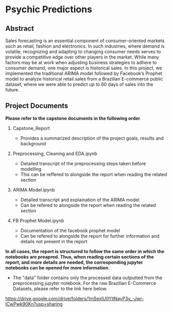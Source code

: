 # Psychic Predictions

## Abstract

Sales forecasting is an essential component of consumer-oriented markets such as retail, fashion and electronics. In such industries, where demand is volatile, recognizing and adapting to changing consumer needs serves to provide a competitive edge over other players in the market. While many factors may be at work when adjusting business strategies to adhere to consumer demand, one major aspect is historical sales. In this project, we implemented the traditional ARIMA model followed by Facebook’s Prophet model to analyze historical retail sales from a Brazilian E-commerce public dataset, where we were able to predict up to 60 days of sales into the future.

## Project Documents

**Please refer to the capstone documents in the following order**

1. Capstone_Report
   - Provides a summarized description of the project goals, results and background

2. Preprocessing, Cleaning and EDA.ipynb
   - Detailed transcript of the preprocessing steps taken before modelling
   - This can be reffered to alongside the report when reading the related section
   
3. ARIMA Model.ipynb
   - Detailed transcript and explaination of the ARIMA model
   - Can be refered to alongside the report when reading the related section

4. FB Prophet Model.ipynb
   - Documentation of the facebook prophet model
   - Can be refered to alongside the report for further information and details not present in the report
   
   
**In all cases, the report is structured to follow the same order in which the notebooks are preapred. Thus, when reading certain sections of the report, and more details are needed, the corresponding jupyter notebooks can be opened for more information.**

- The "data" folder contains only the processed data outputted from the preprocessing jupyter notebook. For the raw Brazilian E-Commerce Datasets, please refer to the link here below.

https://drive.google.com/drive/folders/1mSexlU0YIlNayP3v_-Jwr-lCwPwk90Kn?usp=sharing
